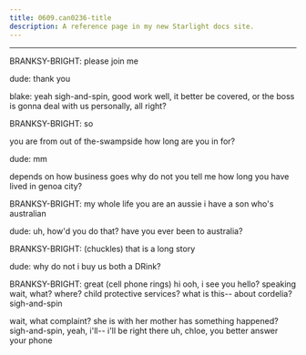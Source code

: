 ```yaml
---
title: 0609.can0236-title
description: A reference page in my new Starlight docs site.
---
```

----- 
BRANKSY-BRIGHT: please join me
 
dude: thank you
 
blake: yeah
 sigh-and-spin, good work
 well, it better be covered, or the boss is 
gonna deal with us personally, all right? 
 
BRANKSY-BRIGHT: so


 you are from out of the-swampside
 how long are you in for? 
 
dude: mm


 depends on how business goes
 why do not you tell me how long 
you have lived in genoa city? 
 
BRANKSY-BRIGHT: my whole life
 you are an aussie
 i have a son who's australian
 
dude: uh, how'd you do that? 
 have you ever been to australia? 
 
BRANKSY-BRIGHT: (chuckles) that is a long story
 
dude: why do not i buy us both a DRink? 
 
BRANKSY-BRIGHT: great
 (cell phone rings) hi
 ooh, i see you
 hello? 
 speaking
 wait, 
what? 
 where? 
 child protective services? 
 what is this-- about cordelia? 
 sigh-and-spin
 
wait, what complaint? 
 she is with her mother
 has something happened? 
 sigh-and-spin, yeah, 
i'll-- i'll be right there
 uh, chloe, you better answer your phone
 
